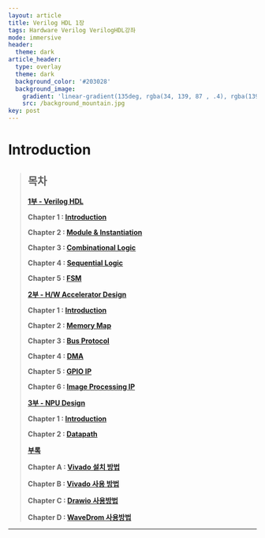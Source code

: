 ```yaml
---
layout: article
title: Verilog HDL 1장
tags: Hardware Verilog VerilogHDL강좌
mode: immersive
header:
  theme: dark
article_header:
  type: overlay
  theme: dark
  background_color: '#203028'
  background_image:
    gradient: 'linear-gradient(135deg, rgba(34, 139, 87 , .4), rgba(139, 34, 139, .4))'
    src: /background_mountain.jpg
key: post
---
```


# Introduction

<!--more-->

> ## 목차
>
> **[1부 - Verilog HDL]()**
>
> **Chapter 1 : [Introduction](https://parkdongho.github.io/2021/12/16/verilogHDL_chapter1_introduction.html)**
>
> **Chapter 2 : [Module & Instantiation](https://parkdongho.github.io/2021/12/19/verilogHDL_chapter2_module_&_instantiation.html)**
>
> **Chapter 3 : [Combinational Logic](https://parkdongho.github.io/2021/12/21/verilogHDL_chapter3_combinational_logic.html)**
>
> **Chapter 4 : [Sequential Logic](https://parkdongho.github.io/2021/12/23/verilogHDL_chapter4_sequential_logic.html)**
>
> **Chapter 5 : [FSM](https://parkdongho.github.io/2021/12/25/verilogHDL_chapter5_FSM.html)**
>
> **[2부 - H/W Accelerator Design]()**
>
> **Chapter 1 : [Introduction]()**
>
> **Chapter 2  : [Memory Map]()**
>
> **Chapter 3  : [Bus Protocol]()**
>
> **Chapter 4 : [DMA]()**
>
> **Chapter 5 : [GPIO IP]()**
>
> **Chapter 6 : [Image Processing IP]()**
>
> **[3부 - NPU Design]()**
>
> **Chapter 1 : [Introduction]()**
>
> **Chapter 2 : [Datapath]()**
>
> **[부록]()**
>
> **Chapter A : [Vivado 설치 방법]()** 
>
> **Chapter B : [Vivado 사용 방법]()** 
>
> **Chapter C : [Drawio 사용방법]()**
>
> **Chapter D : [WaveDrom 사용방법]()**

---

